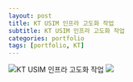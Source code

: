 ```yaml
---
layout: post
title: KT USIM 인프라 고도화 작업
subtitle: KT USIM 인프라 고도화 작업
categories: portfolio
tags: [portfolio, KT]
---
```

![KT USIM 인프라 고도화 작업](../../../assets/images/portfolio/KT-USIM.png)
![](//www.youtube.com/watch?v=Ptk_1Dc2iPY)
